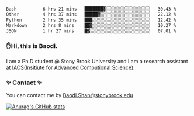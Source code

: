 <!--START_SECTION:waka-->

```txt
Bash          6 hrs 21 mins   ███████▓░░░░░░░░░░░░░░░░░   30.43 %
Other         4 hrs 37 mins   █████▓░░░░░░░░░░░░░░░░░░░   22.12 %
Python        2 hrs 35 mins   ███░░░░░░░░░░░░░░░░░░░░░░   12.42 %
Markdown      2 hrs 8 mins    ██▓░░░░░░░░░░░░░░░░░░░░░░   10.27 %
JSON          1 hr 27 mins    █▓░░░░░░░░░░░░░░░░░░░░░░░   07.01 %
```

<!--END_SECTION:waka-->

### ✋Hi, this is Baodi. 

I am a Ph.D student @ Stony Brook University and I am a research assistant at [IACS(Insitiute for Advanced Computional Science)](https://iacs.stonybrook.edu/).

### ✨ Contact ✨

You can contact me by [Baodi.Shan@stonybrook.edu](mailto:Baodi.Shan@stonybrook.edu)

[![Anurag's GitHub stats](https://github-readme-stats.vercel.app/api?username=lwshanbd&theme=jolly&show_icons=true&count_private=true&include_all_commits=true)](https://github.com/anuraghazra/github-readme-stats)



<!--
**lwshanbd/lwshanbd** is a ✨ _special_ ✨ repository because its `README.md` (this file) appears on your GitHub profile.

Here are some ideas to get you started:

- 🔭 I’m currently working on ...
- 🌱 I’m currently learning ...
- 👯 I’m looking to collaborate on ...
- 🤔 I’m looking for help with ...
- 💬 Ask me about ...
- 📫 How to reach me: ...
- 😄 Pronouns: ...
- ⚡ Fun fact: ...
-->
